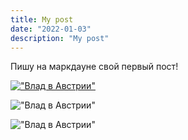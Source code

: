 ```yaml
---
title: My post
date: "2022-01-03"
description: "My post"
---
```


Пишу на маркдауне свой первый пост!

[!["Влад в Австрии"](https://drive.google.com/uc?id=1MnwHmFBWqrqhH_kxLEJFsg2A23pdgRaR)](https://drive.google.com/uc?id=1GEpJtF23eS0Uj-du0L5_PL5K41wjoOg3)

!["Влад в Австрии"](https://drive.google.com/uc?id=1MnwHmFBWqrqhH_kxLEJFsg2A23pdgRaR)

!["Влад в Австрии"](https://www.closetag.com/images/photo3.jpg)